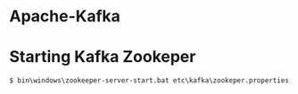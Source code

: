 # Apache-Kafka

# Starting Kafka Zookeper 

```
$ bin\windows\zookeeper-server-start.bat etc\kafka\zookeper.properties
```
